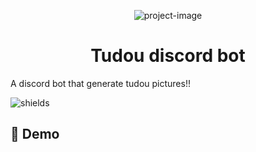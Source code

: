 
<p align="center"><img src="" alt="project-image"></p>
<h1 align="center" id="title">Tudou discord bot</h1>
<p id="description">A discord bot that generate tudou pictures!!</p>

<p><img src="https://img.shields.io/badge/amazing%20good-ff8890?style=flat-square" alt="shields"></p>

<h2>🚀 Demo</h2>
